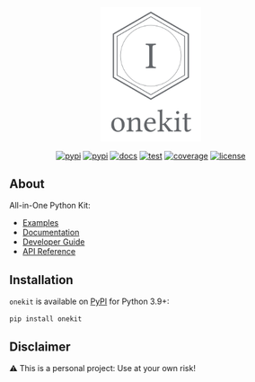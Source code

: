 <p align="center">
<img src="https://raw.githubusercontent.com/estripling/onekit/main/docs/source/_static/onekitlogo.png" width="180" alt="onekit logo.">
</p>

<p align="center">
<a href="https://github.com/estripling/onekit"><img alt="pypi" src="https://img.shields.io/badge/github-code-blue"></a>
<a href="https://pypi.org/project/onekit"><img alt="pypi" src="https://img.shields.io/pypi/v/onekit"></a>
<a href="https://readthedocs.org/projects/onekit/?badge=latest"><img alt="docs" src="https://readthedocs.org/projects/onekit/badge/?version=latest"></a>
<a href="https://github.com/estripling/onekit/actions/workflows/test.yml"><img alt="test" src="https://github.com/estripling/onekit/actions/workflows/test.yml/badge.svg?branch=main"></a>
<a href="https://codecov.io/gh/estripling/onekit"><img alt="coverage" src="https://codecov.io/github/estripling/onekit/coverage.svg?branch=main"></a>
<a href="https://github.com/estripling/onekit/blob/main/LICENSE"><img alt="license" src="https://img.shields.io/pypi/l/onekit"></a>
</p>

## About

All-in-One Python Kit:

- [Examples](https://onekit.readthedocs.io/en/stable/examples.html)
- [Documentation](https://onekit.readthedocs.io/en/stable/index.html)
- [Developer Guide](https://onekit.readthedocs.io/en/stable/developers.html)
- [API Reference](https://onekit.readthedocs.io/en/stable/autoapi/index.html)

## Installation

`onekit` is available on [PyPI](https://pypi.org/project/onekit/) for Python 3.9+:

```console
pip install onekit
```

## Disclaimer

⚠️ This is a personal project: Use at your own risk!

